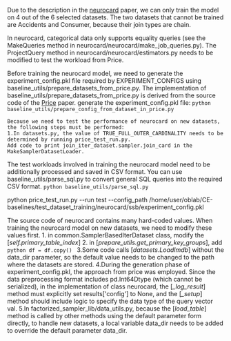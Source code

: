 Due to the description in the [neurocard](https://arxiv.org/abs/2006.08109) paper, we can only train the model on 4 out of the 6 selected datasets. The two datasets that cannot be trained are Accidents and Consumer, because their join types are chain.

In neurocard, categorical data only supports equality queries (see the MakeQueries method in neurocard/neurocard/make_job_queries.py). The ProjectQuery method in neurocard/neurocard/estimators.py needs to be modified to test the workload from Price.

Before training the neurocard model, we need to generate the experiment_config.pkl file required by EXPERIMENT_CONFIGS using baseline_utils/prepare_datasets_from_price.py. The implementation of baseline_utils/prepare_datasets_from_price.py is derived from the source code of the [Price](https://arxiv.org/abs/2406.01027) paper.
    generate the experiment_config.pkl file:
    ```python
    baseline_utils/prepare_config_from_dataset_in_price.py 
    ```

    Because we need to test the performance of neurocard on new datasets, the following steps must be performed:
    1.In datasets.py, the value of TRUE_FULL_OUTER_CARDINALITY needs to be determined by running price_test_run.py. 
    Add code to print join_iter_dataset.sampler.join_card in the MakeSamplerDatasetLoader.

The test workloads involved in training the neurocard model need to be additionally processed and saved in CSV format. You can use baseline_utils/parse_sql.py to convert general SQL queries into the required CSV format.
    ```
    python baseline_utils/parse_sql.py
    ```    

python price_test_run.py --run test --config_path /home/user/oblab/CE-baselines/test_dataset_training/neurocard/ssb/experiment_config.pkl

The source code of neurocard contains many hard-coded values. When training the neurocard model on new datasets, we need to modify these values first.
    1. in common.SamplerBasedIterDataset class, modify the [*self.primary_table_index*]
    2. in [*prepare_utils.get_primary_key_groups*], add 
    ```python
    df = df.copy()
    ```
    3.Some code calls [*datasets.LoadImdb*] without the data_dir parameter, so the default value needs to be changed to the path where the datasets are stored. 
    4.During the generation phase of experiment_config.pkl, the approach from price was employed. Since the data preprocessing format includes pd.Int64Dtype (which cannot be serialized), in the implementation of class neurocard, the [*_log_result*] method must explicitly set results['config'] to None, and the [*_setup*] method should include logic to specify the data type of the query vector val.
    5.In factorized_sampler_lib/data_utils.py, because the [*load_table*] method is called by other methods using the default parameter form directly, to handle new datasets, a local variable data_dir needs to be added to override the default parameter data_dir.